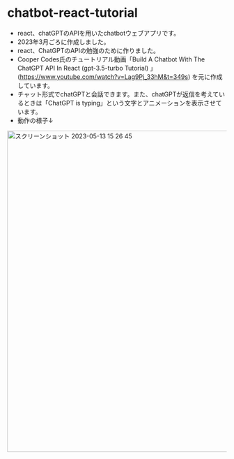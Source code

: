 # chatbot-react-tutorial
* react、chatGPTのAPIを用いたchatbotウェブアプリです。
* 2023年3月ごろに作成しました。
* react、ChatGPTのAPIの勉強のために作りました。
* Cooper Codes氏のチュートリアル動画「Build A Chatbot With The ChatGPT API In React (gpt-3.5-turbo Tutorial)
」(https://www.youtube.com/watch?v=Lag9Pj_33hM&t=349s) を元に作成しています。
* チャット形式でchatGPTと会話できます。また、chatGPTが返信を考えているときは「ChatGPT is typing」という文字とアニメーションを表示させています。
* 動作の様子↓
<img width="736" alt="スクリーンショット 2023-05-13 15 26 45" src="https://github.com/Somahc/chatbot-react-tutorial/assets/131226104/d5e4fda4-9720-4740-8e7b-7fc46b47f8c8">

